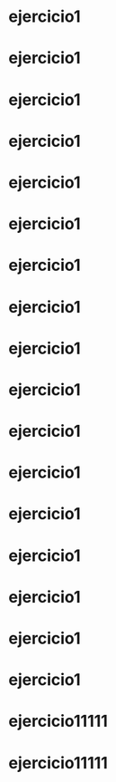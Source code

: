 # ejercicio1
# ejercicio1
# ejercicio1
# ejercicio1
# ejercicio1
# ejercicio1
# ejercicio1
# ejercicio1
# ejercicio1
# ejercicio1
# ejercicio1
# ejercicio1
# ejercicio1
# ejercicio1
# ejercicio1
# ejercicio1
# ejercicio1
# ejercicio11111 
# ejercicio11111 